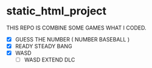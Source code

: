 # static_html_project
THIS REPO IS COMBINE SOME GAMES WHAT I CODED.

- [x] GUESS THE NUMBER ( NUMBER BASEBALL )
- [x] READY STEADY BANG
- [x] WASD
  - [ ] WASD EXTEND DLC
